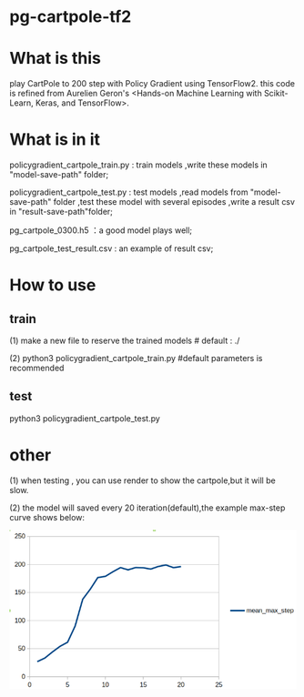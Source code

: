 # pg-cartpole-tf2

# What is this
play CartPole to 200 step with Policy Gradient using TensorFlow2.
this code is refined from Aurelien Geron's <Hands-on Machine Learning with Scikit-Learn, Keras, and TensorFlow>.

# What is in it
policygradient_cartpole_train.py : train models ,write these models in "model-save-path" folder;


policygradient_cartpole_test.py   : test models ,read models  from "model-save-path" folder ,test these model with several episodes ,write a result csv in "result-save-path"folder;


pg_cartpole_0300.h5                         ：a good model plays well;


pg_cartpole_test_result.csv            :  an example of result csv;


# How to use
## train
(1) make a new file to reserve the trained models  # default : ./


(2) python3 policygradient_cartpole_train.py    #default parameters is recommended

## test
python3 policygradient_cartpole_test.py

# other
(1) when testing , you can use render to show the cartpole,but it will be slow.


(2) the model will saved every 20 iteration(default),the example max-step curve shows below:


![image](https://github.com/Song-xx/pg-cartpole/blob/master/curve%20of%20mean%20max%20step.png)








